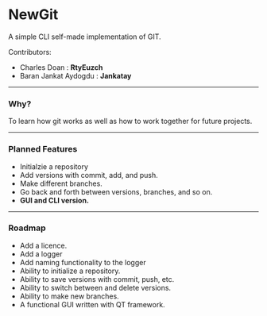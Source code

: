 NewGit
===
A simple CLI self-made implementation of GIT.

Contributors:
- Charles Doan : **RtyEuzch**
- Baran Jankat Aydogdu : **Jankatay**

---
### Why?
To learn how git works as well as how to work together for future projects.

---
### Planned Features
* Initialzie a repository
* Add versions with commit, add, and push.
* Make different branches.
* Go back and forth between versions, branches, and so on.
* **GUI and CLI version.**
---
### Roadmap 
* Add a licence.
* Add a logger
* Add naming functionality to the logger
* Ability to initialize a repository.
* Ability to save versions with commit, push, etc.
* Ability to switch between and delete versions.
* Ability to make new branches.
* A functional GUI written with QT framework.

